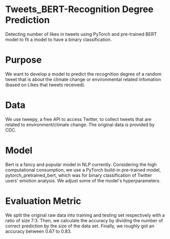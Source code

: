 # Tweets_BERT-Recognition Degree Prediction
Detecting number of likes in tweets using PyTorch and pre-trained BERT model to fit a model to have a binary classification.
# Purpose
We want to develop a model to predict the recognition degree of a random tweet that is about the climate change or environmental related  infomation (based on Likes that tweets received). 
# Data
We use tweepy, a free API to access Twitter, to collect tweets that are related to environment/climate change. The original data is provided by CDC.  
# Model
Bert is a fancy and popular model in NLP currently. Considering the high computational consumption, we use a PyTorch build-in pre-trained model, pytorch_pretrained_bert, which was for binary classification of Twitter users' emotion analysis. We adjust some of the model's hyperparameters. 
# Evaluation Metric
We split the original raw data into training and testing set respectively with a ratio of size 7:3. Then, we calculate the accuracy by dividing the number of correct prediction by the size of the data set. Finally, we roughly got an accuracy between 0.67 to 0.83.
